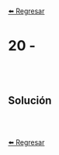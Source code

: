 [⬅️ Regresar](https://github.com/cosmoart/adventJS)

# 20 -

<br/>
<br/>

## Solución

```js
```

<br />

[⬅️ Regresar](ttps://github.com/cosmoart/adventJS)
